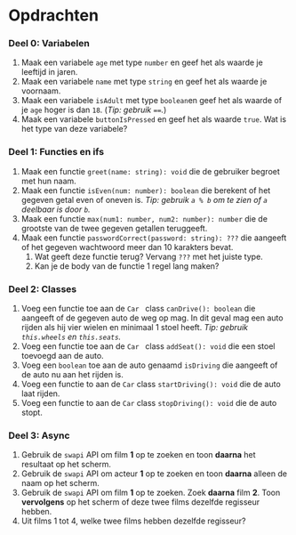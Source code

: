 # Opdrachten

### Deel 0: Variabelen

1. Maak een variabele `age` met type `number` en geef het als waarde je leeftijd in jaren.
2. Maak een variabele `name` met type `string` en geef het als waarde je voornaam.
3. Maak een variabele `isAdult` met type `boolean`en geef het als waarde of je `age` hoger is dan `18`. (*Tip: gebruik `==`.*)
4. Maak een variabele `buttonIsPressed` en geef het als waarde `true`. Wat is het type van deze variabele?

### Deel 1: Functies en ifs

1. Maak een functie `greet(name: string): void` die de gebruiker begroet met hun naam.
2. Maak een functie `isEven(num: number): boolean` die berekent of het gegeven getal even of oneven is. *Tip: gebruik `a % b` om te zien of `a` deelbaar is door `b`.*
3. Maak een functie `max(num1: number, num2: number): number` die de grootste van de twee gegeven getallen teruggeeft.
4. Maak een functie `passwordCorrect(password: string): ???` die aangeeft of het gegeven wachtwoord meer dan 10 karakters bevat.
   1. Wat geeft deze functie terug? Vervang `???` met het juiste type.
   2. Kan je de body van de functie 1 regel lang maken?

### Deel 2: Classes

1. Voeg een functie toe aan de `Car ` class `canDrive(): boolean` die aangeeft of de gegeven auto de weg op mag. In dit geval mag een auto rijden als hij vier wielen en minimaal 1 stoel heeft.
   *Tip: gebruik `this.wheels` en `this.seats`.*
2. Voeg een functie toe aan de `Car ` class `addSeat(): void` die een stoel toevoegd aan de auto.
3. Voeg een `boolean` toe aan de auto genaamd `isDriving` die aangeeft of de auto nu aan het rijden is.
4. Voeg een functie to aan de `Car` class `startDriving(): void` die de auto laat rijden.
5. Voeg een functie to aan de `Car` class `stopDriving(): void` die de auto stopt.

### Deel 3: Async

1. Gebruik de `swapi` API om film **1** op te zoeken en toon **daarna** het resultaat op het scherm.
2. Gebruik de `swapi` API om acteur **1** op te zoeken en toon **daarna** alleen de naam op het scherm.
3. Gebruik de `swapi` API om film **1** op te zoeken. Zoek **daarna** film **2**. Toon **vervolgens** op het scherm of deze twee films dezelfde regisseur hebben.
4. Uit films 1 tot 4, welke twee films hebben dezelfde regisseur?

